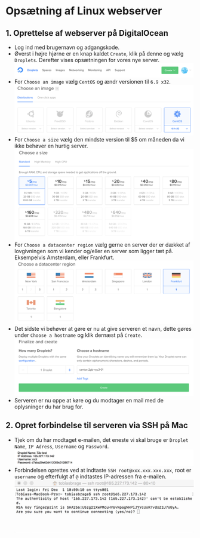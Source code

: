 # Opsætning af Linux webserver

## 1. Oprettelse af webserver på DigitalOcean

* Log ind med brugernavn og adgangskode.
* Øverst i højre hjørne er en knap kaldet `Create`, klik på denne og vælg `Droplets`. Derefter vises opsætningen for vores nye server.
![Step 1](https://github.com/wi73c-praktisk-web/webserver-tobias-brage/blob/master/images/1step1.jpg?raw=true)
* For `Choose an image` vælg `CentOS` og ændr versionen til `6.9 x32`.
![Step 2](https://github.com/wi73c-praktisk-web/webserver-tobias-brage/blob/master/images/1step2.jpg?raw=true)
* For `Choose a size` vælg den mindste version til $5 om måneden da vi ikke behøver en hurtig server.
![Step 3](https://github.com/wi73c-praktisk-web/webserver-tobias-brage/blob/master/images/1step3.jpg?raw=true)
* For `Choose a datacenter region` vælg gerne en server der er dækket af lovgivningen som vi kender og/eller en server som ligger tæt på. Eksempelvis Amsterdam, eller Frankfurt.
![Step 4](https://github.com/wi73c-praktisk-web/webserver-tobias-brage/blob/master/images/1step4.jpg?raw=true)
* Det sidste vi behøver at gøre er nu at give serveren et navn, dette gøres under `Choose a hostname` og klik dernæst på `Create`.
![Step 5](https://github.com/wi73c-praktisk-web/webserver-tobias-brage/blob/master/images/1step5.jpg?raw=true)
* Serveren er nu oppe at køre og du modtager en mail med de oplysninger du har brug for.

## 2. Opret forbindelse til serveren via SSH på Mac

* Tjek om du har modtaget e-mailen, det eneste vi skal bruge er `Droplet Name`, `IP Adress`, `Username` og `Password`.
![Step 1](https://github.com/wi73c-praktisk-web/webserver-tobias-brage/blob/master/images/2step1.jpg?raw=true)
* Forbindelsen oprettes ved at indtaste `SSH root@xxx.xxx.xxx.xxx`, root er `username` og efterfulgt af `@` indtastes IP-adressen fra e-mailen.
![Step 2](https://github.com/wi73c-praktisk-web/webserver-tobias-brage/blob/master/images/2step2.jpg?raw=true)
